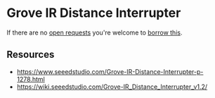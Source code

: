 # Grove IR Distance Interrupter
If there are no [open requests](../../../../issues?q=is%3Aissue+is%3Aopen+%22Grove+IR+Distance+Interrupter%22+in%3Atitle) you're welcome to [borrow this](../../../../issues/new?title=Borrow+request+for+Grove+IR+Distance+Interrupter&body=1+piece+of+%5Bthis%5D%28..%2Fblob%2Fmain%2F.%2FHardware%2FSensors%2FGrove_IR_Distance_Interrupter.md%29+for+~2+weeks.).

## Resources
- https://www.seeedstudio.com/Grove-IR-Distance-Interrupter-p-1278.html
- https://wiki.seeedstudio.com/Grove-IR_Distance_Interrupter_v1.2/
